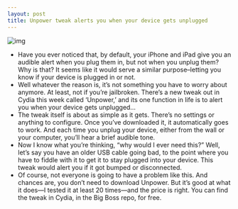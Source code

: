 ```yaml
---
layout: post
title: Unpower tweak alerts you when your device gets unplugged
---
```

![img](http://media.idownloadblog.com/wp-content/uploads/2012/10/apple-lightning-iphone-5.jpg)
* Have you ever noticed that, by default, your iPhone and iPad give you an audible alert when you plug them in, but not when you unplug them? Why is that? It seems like it would serve a similar purpose–letting you know if your device is plugged in or not.
* Well whatever the reason is, it’s not something you have to worry about anymore. At least, not if you’re jailbroken. There’s a new tweak out in Cydia this week called ‘Unpower,’ and its one function in life is to alert you when your device gets unplugged…
* The tweak itself is about as simple as it gets. There’s no settings or anything to configure. Once you’ve downloaded it, it automatically goes to work. And each time you unplug your device, either from the wall or your computer, you’ll hear a brief audible tone.
* Now I know what you’re thinking, “why would I ever need this?” Well, let’s say you have an older USB cable going bad, to the point where you have to fiddle with it to get it to stay plugged into your device. This tweak would alert you if it got bumped or disconnected.
* Of course, not everyone is going to have a problem like this. And chances are, you don’t need to download Unpower. But it’s good at what it does—I tested it at least 20 times—and the price is right. You can find the tweak in Cydia, in the Big Boss repo, for free.

